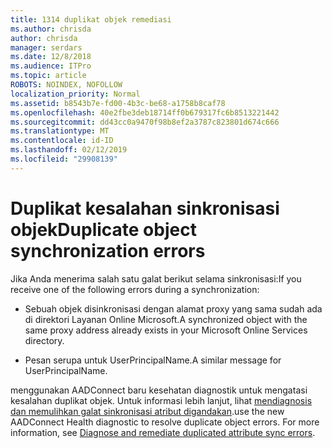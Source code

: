 ```yaml
---
title: 1314 duplikat objek remediasi
ms.author: chrisda
author: chrisda
manager: serdars
ms.date: 12/8/2018
ms.audience: ITPro
ms.topic: article
ROBOTS: NOINDEX, NOFOLLOW
localization_priority: Normal
ms.assetid: b8543b7e-fd00-4b3c-be68-a1758b8caf78
ms.openlocfilehash: 40e2fbe3deb18714ff0b679317fc6b8513221442
ms.sourcegitcommit: dd43cc0a9470f98b8ef2a3787c823801d674c666
ms.translationtype: MT
ms.contentlocale: id-ID
ms.lasthandoff: 02/12/2019
ms.locfileid: "29908139"
---
```

# <a name="duplicate-object-synchronization-errors"></a><span data-ttu-id="86ce5-102">Duplikat kesalahan sinkronisasi objek</span><span class="sxs-lookup"><span data-stu-id="86ce5-102">Duplicate object synchronization errors</span></span>

<span data-ttu-id="86ce5-103">Jika Anda menerima salah satu galat berikut selama sinkronisasi:</span><span class="sxs-lookup"><span data-stu-id="86ce5-103">If you receive one of the following errors during a synchronization:</span></span>
  
- <span data-ttu-id="86ce5-104">Sebuah objek disinkronisasi dengan alamat proxy yang sama sudah ada di direktori Layanan Online Microsoft.</span><span class="sxs-lookup"><span data-stu-id="86ce5-104">A synchronized object with the same proxy address already exists in your Microsoft Online Services directory.</span></span>
    
- <span data-ttu-id="86ce5-105">Pesan serupa untuk UserPrincipalName.</span><span class="sxs-lookup"><span data-stu-id="86ce5-105">A similar message for UserPrincipalName.</span></span>
    
<span data-ttu-id="86ce5-p101">menggunakan AADConnect baru kesehatan diagnostik untuk mengatasi kesalahan duplikat objek. Untuk informasi lebih lanjut, lihat [mendiagnosis dan memulihkan galat sinkronisasi atribut digandakan](https://docs.microsoft.com/azure/active-directory/hybrid/how-to-connect-health-diagnose-sync-errors).</span><span class="sxs-lookup"><span data-stu-id="86ce5-p101">use the new AADConnect Health diagnostic to resolve duplicate object errors. For more information, see [Diagnose and remediate duplicated attribute sync errors](https://docs.microsoft.com/azure/active-directory/hybrid/how-to-connect-health-diagnose-sync-errors).</span></span>
  

